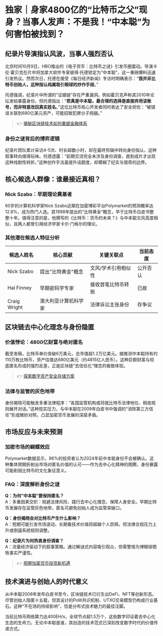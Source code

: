# 独家｜身家4800亿的“比特币之父”现身？当事人发声：不是我！“中本聪”为何害怕被找到？

## 纪录片导演指认风波，当事人强烈否认

北京时间10月9日，HBO推出的《电子货币：比特币之谜》引发币圈震动。导演卡伦·霍贝克在片中将加拿大软件专家彼得·托德锁定为“中本聪”，这一重磅爆料迅速引发热议。然而次日，托德在接受《每日经济新闻》专访时明确表示：“**我并非比特币创始人，这种指认纯属吸引眼球的炒作手段**。”

托德强调，纪录片中所谓的“证据链”存在严重漏洞。例如霍贝克声称其2010年论坛发帖暴露身份，但托德指出：“**若真是中本聪，最合理的选择是直接弃用该账号，而非特意改回真实姓名**。”这位比特币核心开发者同时表达了安全担忧：“被错误关联到680亿美元资产，可能招致犯罪分子觊觎。”

> 👉 [揭秘区块链技术如何重塑金融体系](https://bit.ly/okx_welcome)

### 身份之谜背后的博弈逻辑

纪录片团队累计采访4-5次、时长超数小时，却在最终剪辑中转向身份指认，这种叙事转向值得玩味。托德透露：“前期交流完全未涉及身份调查，直到成片才出现这种戏剧性转折。”这种创作手法虽提升话题度，却模糊了纪实与猎奇的边界。

## 核心候选人群像：谁最接近真相？

### Nick Szabo：早期理论奠基者

60岁的计算机科学家Nick Szabo近期在加密博彩平台Polymarket的预测概率达12.8%，成为热门人选。其1998年提出的“比特黄金”概念，早于比特币白皮书整整十年。值得注意的是，他撰写的《比特币：货币的未来？》与中本聪文风高度相似，且两人都曾引用经济学家卡尔·门格尔的理论。

### 其他潜在候选人特征分析

| 候选人姓名 | 核心贡献 | 关键关联点 | 当前态度 |
|----------|----------|------------|----------|
| Nick Szabo | 提出"比特黄金"概念 | 文风/学术引用相似性 | 公开否认 |
| Hal Finney | 早期密码学专家 | 接收首笔比特币转账 | 已故 |
| Craig Wright | 澳大利亚计算机科学家 | 法律诉讼主张身份 | 存争议 |

## 区块链去中心化理念与身份隐匿

### 价值悖论：4800亿财富与绝对匿名

截至发稿，比特币单价突破6万美元，总市值超1.2万亿美元。据推测中本聪持有约110万枚比特币，资产估值达680亿美元（约4815亿人民币）。这种巨额财富与彻底匿名形成的强烈反差，正是区块链“去信任化”理念的极致体现。

> 👉 [探索数字资产安全存储方案](https://bit.ly/okx_welcome)

### 法律与监管的灰色地带

身份揭晓可能触发多重法律程序：“各国监管机构或将就比特币法律地位、税收规则展开对话。”这种现实压力，与中本聪在2009年白皮书中强调的“消除第三方信任”形成微妙对照，凸显加密货币发展的深层矛盾。

## 市场反应与未来预测

### 加密市场的蝴蝶效应

Polymarket数据显示，96%的投资者认为2024年前中本聪身份不会被确认。这种集体预期折射出市场对匿名价值的认可——作为去中心化精神的图腾，身份暴露可能削弱比特币的文化象征意义。

### FAQ：深度解析身份之谜

**Q：为何“中本聪”要保持匿名？**  
A：多重因素交织：规避法律风险、践行去中心化理念、保障人身安全。早期比特币发展存在监管灰色地带，匿名可避免创始人成为监管突破口。

**Q：身份揭晓会对比特币产生什么影响？**  
A：短期可能引发市场波动，长期看技术价值将超越个人崇拜。但法律合规压力上升或倒逼系统规则调整。

**Q：纪录片为何热衷身份调查？**  
A：流量经济驱动下的叙事策略。通过解谜式内容吸引观众，但需警惕为博眼球牺牲事实严谨性。

> 👉 [把握加密货币投资新机遇](https://bit.ly/okx_welcome)

## 技术演进与创始人的时代意义

从中本聪2008年发布白皮书至今，区块链技术已衍生出DeFi、NFT等创新形态。尽管创始人隐匿十五载，但其设计的PoW共识机制、UTXO交易模型仍构成行业基石。这种“不在场的持续影响”，恰是分布式技术魅力的最佳注脚。

当前比特币网络算力达400EH/s，全球节点超1.5万个，这些数字印证着去中心化生态的生命力。无论中本聪是谁，其创造的技术范式已深刻改变数字时代的价值传递方式。